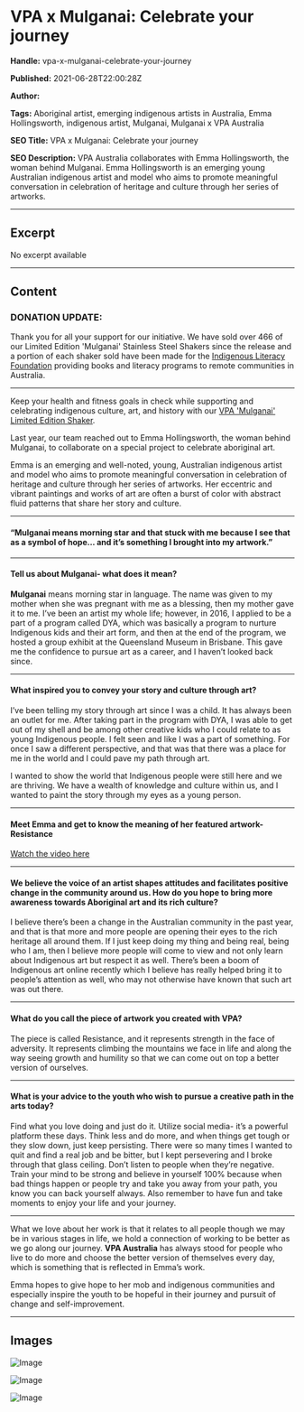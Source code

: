 # VPA x Mulganai: Celebrate your journey

**Handle:** vpa-x-mulganai-celebrate-your-journey

**Published:** 2021-06-28T22:00:28Z

**Author:**  

**Tags:** Aboriginal artist, emerging indigenous artists in Australia, Emma Hollingsworth, indigenous artist, Mulganai, Mulganai x VPA Australia

**SEO Title:** VPA x Mulganai: Celebrate your journey

**SEO Description:** VPA Australia collaborates with Emma Hollingsworth, the woman behind Mulganai.  Emma Hollingsworth is an emerging young Australian indigenous artist and model who aims to promote meaningful conversation in celebration of heritage and culture through her series of artworks. 

---

## Excerpt

No excerpt available

---

## Content

### DONATION UPDATE:

Thank you for all your support for our initiative. We have sold over 466 of our Limited Edition 'Mulganai' Stainless Steel Shakers since the release and a portion of each shaker sold have been made for the [Indigenous Literacy Foundation](https://www.indigenousliteracyfoundation.org.au/) providing books and literacy programs to remote communities in Australia.

---

Keep your health and fitness goals in check while supporting and celebrating indigenous culture, art, and history with our [VPA 'Mulganai' Limited Edition Shaker](https://www.vpa.com.au/).

Last year, our team reached out to Emma Hollingsworth, the woman behind Mulganai, to collaborate on a special project to celebrate aboriginal art.

Emma is an emerging and well-noted, young, Australian indigenous artist and model who aims to promote meaningful conversation in celebration of heritage and culture through her series of artworks. Her eccentric and vibrant paintings and works of art are often a burst of color with abstract fluid patterns that share her story and culture.

---

#### “Mulganai means morning star and that stuck with me because I see that as a symbol of hope... and it’s something I brought into my artwork.”

---

#### Tell us about Mulganai- what does it mean?

**Mulganai** means morning star in language. The name was given to my mother when she was pregnant with me as a blessing, then my mother gave it to me. I’ve been an artist my whole life; however, in 2016, I applied to be a part of a program called DYA, which was basically a program to nurture Indigenous kids and their art form, and then at the end of the program, we hosted a group exhibit at the Queensland Museum in Brisbane. This gave me the confidence to pursue art as a career, and I haven’t looked back since.

---

#### What inspired you to convey your story and culture through art?

I’ve been telling my story through art since I was a child. It has always been an outlet for me. After taking part in the program with DYA, I was able to get out of my shell and be among other creative kids who I could relate to as young Indigenous people. I felt seen and like I was a part of something. For once I saw a different perspective, and that was that there was a place for me in the world and I could pave my path through art.

I wanted to show the world that Indigenous people were still here and we are thriving. We have a wealth of knowledge and culture within us, and I wanted to paint the story through my eyes as a young person.

---

#### Meet Emma and get to know the meaning of her featured artwork- Resistance

[Watch the video here](https://player.vimeo.com/video/527594847?autoplay=1&loop=1&muted=1&playlist=&transparent=0)

---

#### We believe the voice of an artist shapes attitudes and facilitates positive change in the community around us. How do you hope to bring more awareness towards Aboriginal art and its rich culture?

I believe there’s been a change in the Australian community in the past year, and that is that more and more people are opening their eyes to the rich heritage all around them. If I just keep doing my thing and being real, being who I am, then I believe more people will come to view and not only learn about Indigenous art but respect it as well. There’s been a boom of Indigenous art online recently which I believe has really helped bring it to people’s attention as well, who may not otherwise have known that such art was out there.

---

#### What do you call the piece of artwork you created with VPA?

The piece is called Resistance, and it represents strength in the face of adversity. It represents climbing the mountains we face in life and along the way seeing growth and humility so that we can come out on top a better version of ourselves.

---

#### What is your advice to the youth who wish to pursue a creative path in the arts today?

Find what you love doing and just do it. Utilize social media- it’s a powerful platform these days. Think less and do more, and when things get tough or they slow down, just keep persisting. There were so many times I wanted to quit and find a real job and be bitter, but I kept persevering and I broke through that glass ceiling. Don’t listen to people when they’re negative. Train your mind to be strong and believe in yourself 100% because when bad things happen or people try and take you away from your path, you know you can back yourself always. Also remember to have fun and take moments to enjoy your life and your journey.

---

What we love about her work is that it relates to all people though we may be in various stages in life, we hold a connection of working to be better as we go along our journey. **VPA Australia** has always stood for people who live to do more and choose the better version of themselves every day, which is something that is reflected in Emma’s work.

Emma hopes to give hope to her mob and indigenous communities and especially inspire the youth to be hopeful in their journey and pursuit of change and self-improvement.

---

## Images

![Image](undefined)

![Image](undefined)

![Image](undefined)

